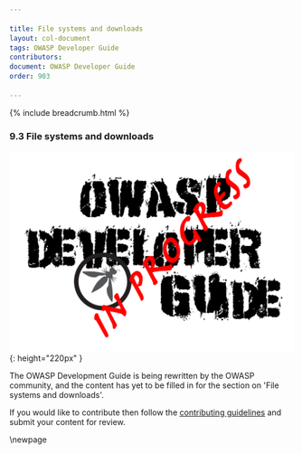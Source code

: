 ```yaml
---

title: File systems and downloads
layout: col-document
tags: OWASP Developer Guide
contributors:
document: OWASP Developer Guide
order: 903

---
```


{% include breadcrumb.html %}

### 9.3 File systems and downloads

![Developer Guide](../assets/images/dg_wip.png "OWASP Developer Guide"){: height="220px" }

The OWASP Development Guide is being rewritten by the OWASP community,
and the content has yet to be filled in for the section on 'File systems and downloads'.

If you would like to contribute then follow the [contributing guidelines][contribute]
and submit your content for review.

[contribute]: https://github.com/OWASP/www-project-developer-guide/blob/main/contributing.md

\newpage
